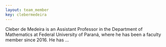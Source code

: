 ```yaml
---
layout: team_member
key: clebermedeira
---
```


Cleber de Medeira is an Assistant Professor in the Department of Mathematics at
Federal University of Paraná, where he has been a faculty member since 2016.
He has ...
